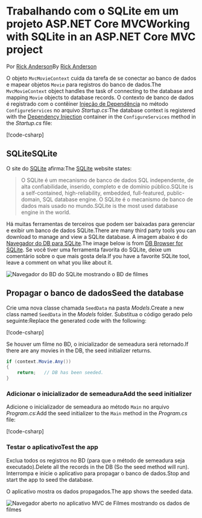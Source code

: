 # <a name="working-with-sqlite-in-an-aspnet-core-mvc-project"></a><span data-ttu-id="4f4d0-101">Trabalhando com o SQLite em um projeto ASP.NET Core MVC</span><span class="sxs-lookup"><span data-stu-id="4f4d0-101">Working with SQLite in an ASP.NET Core MVC project</span></span>

<span data-ttu-id="4f4d0-102">Por [Rick Anderson](https://twitter.com/RickAndMSFT)</span><span class="sxs-lookup"><span data-stu-id="4f4d0-102">By [Rick Anderson](https://twitter.com/RickAndMSFT)</span></span>

<span data-ttu-id="4f4d0-103">O objeto `MvcMovieContext` cuida da tarefa de se conectar ao banco de dados e mapear objetos `Movie` para registros do banco de dados.</span><span class="sxs-lookup"><span data-stu-id="4f4d0-103">The `MvcMovieContext` object handles the task of connecting to the database and mapping `Movie` objects to database records.</span></span> <span data-ttu-id="4f4d0-104">O contexto de banco de dados é registrado com o contêiner [Injeção de Dependência](xref:fundamentals/dependency-injection) no método `ConfigureServices` no arquivo *Startup.cs*:</span><span class="sxs-lookup"><span data-stu-id="4f4d0-104">The database context is registered with the [Dependency Injection](xref:fundamentals/dependency-injection) container in the `ConfigureServices` method in the *Startup.cs* file:</span></span>

[!code-csharp[](../../tutorials/first-mvc-app-xplat/start-mvc/sample/MvcMovie/Startup.cs?name=snippet2&highlight=6-8)]

## <a name="sqlite"></a><span data-ttu-id="4f4d0-105">SQLite</span><span class="sxs-lookup"><span data-stu-id="4f4d0-105">SQLite</span></span>

<span data-ttu-id="4f4d0-106">O site do [SQLite](https://www.sqlite.org/) afirma:</span><span class="sxs-lookup"><span data-stu-id="4f4d0-106">The [SQLite](https://www.sqlite.org/) website states:</span></span>

> <span data-ttu-id="4f4d0-107">O SQLite é um mecanismo de banco de dados SQL independente, de alta confiabilidade, inserido, completo e de domínio público.</span><span class="sxs-lookup"><span data-stu-id="4f4d0-107">SQLite is a self-contained, high-reliability, embedded, full-featured, public-domain, SQL database engine.</span></span> <span data-ttu-id="4f4d0-108">O SQLite é o mecanismo de banco de dados mais usado no mundo.</span><span class="sxs-lookup"><span data-stu-id="4f4d0-108">SQLite is the most used database engine in the world.</span></span>

<span data-ttu-id="4f4d0-109">Há muitas ferramentas de terceiros que podem ser baixadas para gerenciar e exibir um banco de dados SQLite.</span><span class="sxs-lookup"><span data-stu-id="4f4d0-109">There are many third party tools you can download to manage and view a SQLite database.</span></span> <span data-ttu-id="4f4d0-110">A imagem abaixo é do [Navegador do DB para SQLite](http://sqlitebrowser.org/).</span><span class="sxs-lookup"><span data-stu-id="4f4d0-110">The image below is from [DB Browser for SQLite](http://sqlitebrowser.org/).</span></span> <span data-ttu-id="4f4d0-111">Se você tiver uma ferramenta favorita do SQLite, deixe um comentário sobre o que mais gosta dela.</span><span class="sxs-lookup"><span data-stu-id="4f4d0-111">If you have a favorite SQLite tool, leave a comment on what you like about it.</span></span>

![Navegador do BD do SQLite mostrando o BD de filmes](../../tutorials/first-mvc-app-xplat/working-with-sql/_static/dbb.png)

## <a name="seed-the-database"></a><span data-ttu-id="4f4d0-113">Propagar o banco de dados</span><span class="sxs-lookup"><span data-stu-id="4f4d0-113">Seed the database</span></span>

<span data-ttu-id="4f4d0-114">Crie uma nova classe chamada `SeedData` na pasta *Models*.</span><span class="sxs-lookup"><span data-stu-id="4f4d0-114">Create a new class named `SeedData` in the *Models* folder.</span></span> <span data-ttu-id="4f4d0-115">Substitua o código gerado pelo seguinte:</span><span class="sxs-lookup"><span data-stu-id="4f4d0-115">Replace the generated code with the following:</span></span>

[!code-csharp[](../../tutorials/first-mvc-app/start-mvc/sample/MvcMovie/Models/SeedData.cs?name=snippet_1)]

<span data-ttu-id="4f4d0-116">Se houver um filme no BD, o inicializador de semeadura será retornado.</span><span class="sxs-lookup"><span data-stu-id="4f4d0-116">If there are any movies in the DB, the seed initializer returns.</span></span>

```csharp
if (context.Movie.Any())
{
    return;   // DB has been seeded.
}
```

<a name="si"></a>
### <a name="add-the-seed-initializer"></a><span data-ttu-id="4f4d0-117">Adicionar o inicializador de semeadura</span><span class="sxs-lookup"><span data-stu-id="4f4d0-117">Add the seed initializer</span></span>

<span data-ttu-id="4f4d0-118">Adicione o inicializador de semeadura ao método `Main` no arquivo *Program.cs*:</span><span class="sxs-lookup"><span data-stu-id="4f4d0-118">Add the seed initializer to the `Main` method in the *Program.cs* file:</span></span>

[!code-csharp[](../../tutorials/first-mvc-app/start-mvc/sample/MvcMovie/Program.cs?highlight=6,16-32)]

### <a name="test-the-app"></a><span data-ttu-id="4f4d0-119">Testar o aplicativo</span><span class="sxs-lookup"><span data-stu-id="4f4d0-119">Test the app</span></span>

<span data-ttu-id="4f4d0-120">Exclua todos os registros no BD (para que o método de semeadura seja executado).</span><span class="sxs-lookup"><span data-stu-id="4f4d0-120">Delete all the records in the DB (So the seed method will run).</span></span> <span data-ttu-id="4f4d0-121">Interrompa e inicie o aplicativo para propagar o banco de dados.</span><span class="sxs-lookup"><span data-stu-id="4f4d0-121">Stop and start the app to seed the database.</span></span>
   
<span data-ttu-id="4f4d0-122">O aplicativo mostra os dados propagados.</span><span class="sxs-lookup"><span data-stu-id="4f4d0-122">The app shows the seeded data.</span></span>

![Navegador aberto no aplicativo MVC de Filmes mostrando os dados de filmes](../../tutorials/first-mvc-app/working-with-sql/_static/m55.png)
